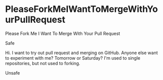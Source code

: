 # PleaseForkMeIWantToMergeWithYourPullRequest
Please Fork Me I Want To Merge With Your Pull Request

Safe

Hi. I want to try out pull request and merging on GitHub. Anyone else want to experiment with me? Tomorrow or Saturday? I'm used to single repositories, but not used to forking.

Unsafe
